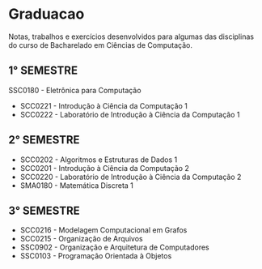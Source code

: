 # Graduacao

Notas, trabalhos e exercícios desenvolvidos para algumas das disciplinas do curso de Bacharelado em Ciências de Computação.

## 1° SEMESTRE

SSC0180 - Eletrônica para Computação  
* SCC0221 - Introdução à Ciência da Computação 1
* SCC0222 - Laboratório de Introdução à Ciência da Computação 1

## 2° SEMESTRE

* SCC0202 - Algoritmos e Estruturas de Dados 1
* SCC0201 - Introdução à Ciência da Computação 2
* SCC0220 - Laboratório de Introdução à Ciência da Computação 2
* SMA0180 - Matemática Discreta 1

## 3° SEMESTRE

* SCC0216 - Modelagem Computacional em Grafos
* SCC0215 - Organização de Arquivos
* SSC0902 - Organização e Arquitetura de Computadores
* SSC0103 - Programação Orientada à Objetos
